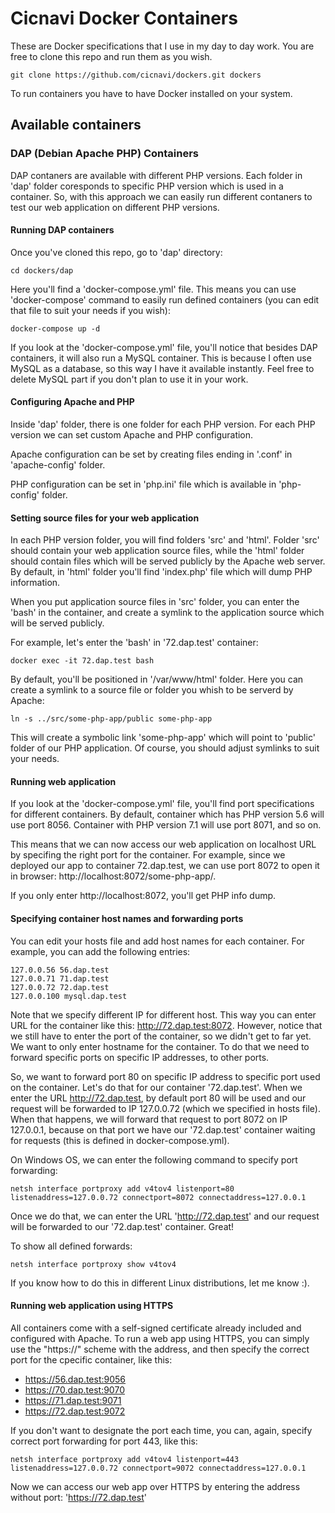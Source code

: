 # Cicnavi Docker Containers

These are Docker specifications that I use in my day to day work.
You are free to clone this repo and run them as you wish.

```shell
git clone https://github.com/cicnavi/dockers.git dockers
```

To run containers you have to have Docker installed on your system.

## Available containers

### DAP (Debian Apache PHP) Containers

DAP contaners are available with different PHP versions. Each folder in 'dap' folder coresponds to specific PHP version which is used in a container. So, with this approach we can easily run different contaners to test our web application on different PHP versions.

#### Running DAP containers
Once you've cloned this repo, go to 'dap' directory:

```shell
cd dockers/dap
```

Here you'll find a 'docker-compose.yml' file. This means you can use 'docker-compose' command to easily run defined containers (you can edit that file to suit your needs if you wish):

```shell
docker-compose up -d
```

If you look at the 'docker-compose.yml' file, you'll notice that besides DAP containers, it will also run a MySQL container. This is because I often use MySQL as a database, so this way I have it available instantly. Feel free to delete MySQL part if you don't plan to use it in your work.

#### Configuring Apache and PHP
Inside 'dap' folder, there is one folder for each PHP version. For each PHP version we can set custom Apache and PHP configuration. 

Apache configuration can be set by creating files ending in '.conf' in 'apache-config' folder.

PHP configuration can be set in 'php.ini' file which is available in 'php-config' folder.

#### Setting source files for your web application
In each PHP version folder, you will find folders 'src' and 'html'. Folder 'src' should contain your web application source files, while the 'html' folder should contain files which will be served publicly by the Apache web server. By default, in 'html' folder you'll find 'index.php' file which will dump PHP information. 

When you put application source files in 'src' folder, you can enter the 'bash' in the container, and create a symlink to the application source which will be served publicly.

For example, let's enter the 'bash' in '72.dap.test' container:
```shell
docker exec -it 72.dap.test bash
```
By default, you'll be positioned in '/var/www/html' folder. Here you can create a symlink to a source file or folder you whish to be serverd by Apache:
```shell
ln -s ../src/some-php-app/public some-php-app
```
This will create a symbolic link 'some-php-app' which will point to 'public' folder of our PHP application. Of course, you should adjust symlinks to suit your needs.

#### Running web application
If you look at the 'docker-compose.yml' file, you'll find port specifications for different containers. By default, container which has PHP version 5.6 will use port 8056. Container with PHP version 7.1 will use port 8071, and so on.

This means that we can now access our web application on localhost URL by specifing the right port for the container. For example, since we deployed our app to container 72.dap.test, we can use port 8072 to open it in browser: http://localhost:8072/some-php-app/.

If you only enter http://localhost:8072, you'll get PHP info dump.

#### Specifying container host names and forwarding ports
You can edit your hosts file and add host names for each container.
For example, you can add the following entries:
```
127.0.0.56 56.dap.test
127.0.0.71 71.dap.test
127.0.0.72 72.dap.test
127.0.0.100 mysql.dap.test
```
Note that we specify different IP for different host. This way you can enter URL for the container like this: http://72.dap.test:8072. However, notice that we still have to enter the port of the container, so we didn't get to far yet. We want to only enter hostname for the container. To do that we need to forward specific ports on specific IP addresses, to other ports. 

So, we want to forward port 80 on specific IP address to specific port used on the container. Let's do that for our container '72.dap.test'. When we enter the URL http://72.dap.test, by default port 80 will be used and our request will be forwarded to IP 127.0.0.72 (which we specified in hosts file). When that happens, we will forward that request to port 8072 on IP 127.0.0.1, because on that port we have our '72.dap.test' container waiting for requests (this is defined in docker-compose.yml).

On Windows OS, we can enter the following command to specify port forwarding:
```shell
netsh interface portproxy add v4tov4 listenport=80 listenaddress=127.0.0.72 connectport=8072 connectaddress=127.0.0.1
```
Once we do that, we can enter the URL 'http://72.dap.test' and our request will be forwarded to our '72.dap.test' container. Great!

To show all defined forwards:

```shell
netsh interface portproxy show v4tov4
```

If you know how to do this in different Linux distributions, let me know :). 

#### Running web application using HTTPS
All containers come with a self-signed certificate already included and configured with Apache.
To run a web app using HTTPS, you can simply use the "https://" scheme with the address, and then specify the correct port for the cpecific container, like this:

* https://56.dap.test:9056
* https://70.dap.test:9070
* https://71.dap.test:9071
* https://72.dap.test:9072

If you don't want to designate the port each time, you can, again, specify correct port forwarding for port 443, like this:

```shell
netsh interface portproxy add v4tov4 listenport=443 listenaddress=127.0.0.72 connectport=9072 connectaddress=127.0.0.1
```

Now we can access our web app over HTTPS by entering the address without port: 'https://72.dap.test'